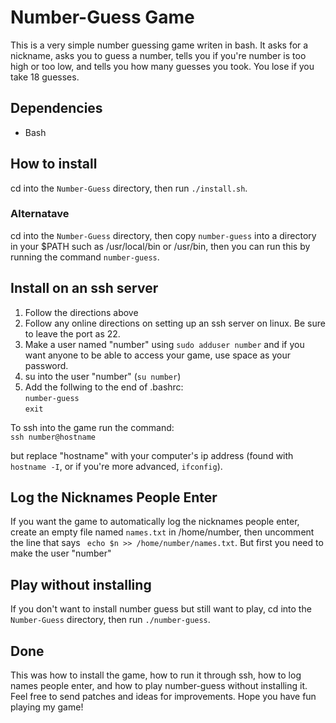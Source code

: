 # Number-Guess Game
This is a very simple number guessing game writen in bash.  It asks for a nickname, asks you to guess a number, tells you if you're number is too high or too low, and tells you how many guesses you took. You lose if you take 18 guesses.

## Dependencies
* Bash

## How to install
cd into the `Number-Guess` directory, then run `./install.sh`.
### Alternatave
cd into the `Number-Guess` directory, then copy `number-guess` into a directory in your $PATH such as /usr/local/bin or /usr/bin, then you can run this by running the command `number-guess`.

## Install on an ssh server
1. Follow the directions above
2. Follow any online directions on setting up an ssh server on linux.  Be sure to leave the port as 22.
3. Make a user named "number" using `sudo adduser number` and if you want anyone to be able to access your game, use space as your password.
4. su into  the user "number" (`su number`)
5. Add the follwing to the end of .bashrc:\
`number-guess`\
`exit`

To ssh into the game run the command:\
`ssh number@hostname`

but replace "hostname" with your computer's ip address (found with `hostname -I`, or if you're more advanced, `ifconfig`).
## Log the Nicknames People Enter
If you want the game to automatically log the nicknames people enter, create an empty file named `names.txt` in /home/number, then uncomment the line that says ` echo $n >> /home/number/names.txt`.  But first you need to make the user "number"
## Play without installing
If you don't want to install number guess but still want to play, cd into the `Number-Guess` directory, then run `./number-guess`.
## Done
This was how to install the game, how to run it through ssh, how to log names people enter, and how to play number-guess without installing it. Feel free to send patches and ideas for improvements. Hope you have fun playing my game!

